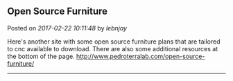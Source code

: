 ## Open Source Furniture
Posted on *2017-02-22 10:11:48* by *lebnjay*

Here's another site with some open source furniture plans that are tailored to cnc available to download. There are also some additional resources at the bottom of the page. 
http://www.pedroterralab.com/open-source-furniture/

---

